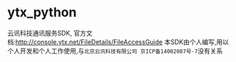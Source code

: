 # ytx_python
云讯科技通讯服务SDK, 官方文档:http://console.ytx.net/FileDetails/FileAccessGuide
本SDK由个人编写,用以个人开发和个人工作使用,与`北京云讯科技有限公司 京ICP备14002087号-7`没有关系
